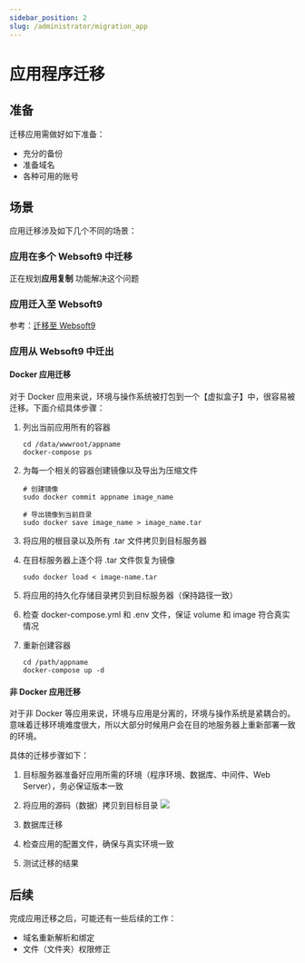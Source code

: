 ```yaml
---
sidebar_position: 2
slug: /administrator/migration_app
---
```


# 应用程序迁移

## 准备

迁移应用需做好如下准备：

- 充分的备份
- 准备域名
- 各种可用的账号

## 场景

应用迁移涉及如下几个不同的场景：  

### 应用在多个 Websoft9 中迁移

正在规划**应用复制** 功能解决这个问题

### 应用迁入至 Websoft9

参考：[迁移至 Websoft9](./app)

### 应用从 Websoft9 中迁出

#### Docker 应用迁移  

对于 Docker 应用来说，环境与操作系统被打包到一个【虚拟盒子】中，很容易被迁移。下面介绍具体步骤：

1. 列出当前应用所有的容器
   ```
   cd /data/wwwroot/appname
   docker-compose ps
   ```
2. 为每一个相关的容器创建镜像以及导出为压缩文件
   ```
   # 创建镜像
   sudo docker commit appname image_name

   # 导出镜像到当前目录
   sudo docker save image_name > image_name.tar
   ```

3. 将应用的根目录以及所有 .tar 文件拷贝到目标服务器

4. 在目标服务器上逐个将 .tar 文件恢复为镜像
   ```
   sudo docker load < image-name.tar
   ```

5. 将应用的持久化存储目录拷贝到目标服务器（保持路径一致）

6. 检查 docker-compose.yml 和 .env 文件，保证 volume 和 image 符合真实情况

7. 重新创建容器
   ```
   cd /path/appname
   docker-compose up -d
   ```

#### 非 Docker 应用迁移

对于非 Docker 等应用来说，环境与应用是分离的，环境与操作系统是紧耦合的。意味着迁移环境难度很大，所以大部分时候用户会在目的地服务器上重新部署一致的环境。  

具体的迁移步骤如下：

1. 目标服务器准备好应用所需的环境（程序环境、数据库、中间件、Web Server），务必保证版本一致

2. 将应用的源码（数据）拷贝到目标目录
   ![](https://libs.websoft9.com/Websoft9/DocsPicture/zh/lamp/lamp-copysite1todata2-websoft9.png)

3. 数据库迁移

4. 检查应用的配置文件，确保与真实环境一致

5. 测试迁移的结果

## 后续

完成应用迁移之后，可能还有一些后续的工作：

* 域名重新解析和绑定
* 文件（文件夹）权限修正

